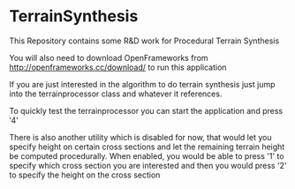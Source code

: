 # TerrainSynthesis
This Repository contains some R&amp;D work for Procedural Terrain Synthesis

You will also need to download OpenFrameworks from http://openframeworks.cc/download/ to run this application

If you are just interested in the algorithm to do terrain synthesis just jump into the terrainprocessor class and whatever it references.

To quickly test the terrainprocessor you can start the application and press '4'

There is also another utility which is disabled for now, that would let you specify height on certain cross sections and let the remaining terrain height be computed procedurally.
When enabled, you would be able to press '1' to specify which cross section you are interested and then you would press '2' to specify the height on the cross section
